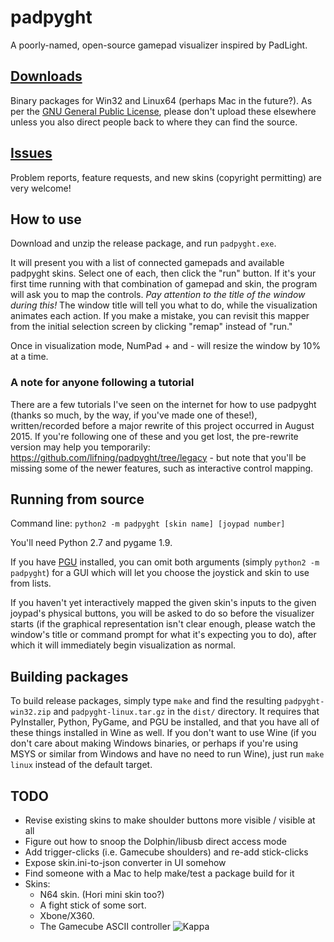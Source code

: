padpyght
========
A poorly-named, open-source gamepad visualizer inspired by PadLight.

## [Downloads](https://github.com/lifning/padpyght/releases)
Binary packages for Win32 and Linux64 (perhaps Mac in the future?).
As per the [GNU General Public License](https://github.com/lifning/padpyght/blob/master/COPYING), please don't upload these elsewhere unless you also direct people back to where they can find the source.

## [Issues](https://github.com/lifning/padpyght/issues)
Problem reports, feature requests, and new skins (copyright permitting) are very welcome!

## How to use
Download and unzip the release package, and run `padpyght.exe`.

It will present you with a list of connected gamepads and available padpyght skins.
Select one of each, then click the "run" button.
If it's your first time running with that combination of gamepad and skin, the program will ask you to map the controls.
*Pay attention to the title of the window during this!*
The window title will tell you what to do, while the visualization animates each action.
If you make a mistake, you can revisit this mapper from the initial selection screen by clicking "remap" instead of "run."

Once in visualization mode, NumPad + and - will resize the window by 10% at a time.

### A note for anyone following a tutorial
There are a few tutorials I've seen on the internet for how to use padpyght (thanks so much, by the way, if you've made one of these!), written/recorded before a major rewrite of this project occurred in August 2015.  If you're following one of these and you get lost, the pre-rewrite version may help you temporarily: https://github.com/lifning/padpyght/tree/legacy - but note that you'll be missing some of the newer features, such as interactive control mapping.

## Running from source
Command line: `python2 -m padpyght [skin name] [joypad number]`

You'll need Python 2.7 and pygame 1.9.

If you have [PGU](http://code.google.com/p/pgu/) installed, you can omit both
arguments (simply `python2 -m padpyght`) for a GUI which will let you choose the
joystick and skin to use from lists.

If you haven't yet interactively mapped the given skin's inputs to the given
joypad's physical buttons, you will be asked to do so before the visualizer
starts (if the graphical representation isn't clear enough, please watch the
window's title or command prompt for what it's expecting you to do), after which
it will immediately begin visualization as normal.

## Building packages
To build release packages, simply type `make` and find the resulting `padpyght-win32.zip` and `padpyght-linux.tar.gz` in the `dist/` directory.
It requires that PyInstaller, Python, PyGame, and PGU be installed, and that you have all of these things installed in Wine as well.
If you don't want to use Wine (if you don't care about making Windows binaries, or perhaps if you're using MSYS or similar from Windows and have no need to run Wine), just run `make linux` instead of the default target.

## TODO
- Revise existing skins to make shoulder buttons more visible / visible at all
- Figure out how to snoop the Dolphin/libusb direct access mode
- Add trigger-clicks (i.e. Gamecube shoulders) and re-add stick-clicks
- Expose skin.ini-to-json converter in UI somehow
- Find someone with a Mac to help make/test a package build for it
- Skins:
  - N64 skin.  (Hori mini skin too?)
  - A fight stick of some sort.
  - Xbone/X360.
  - The Gamecube ASCII controller ![Kappa](https://static-cdn.jtvnw.net/emoticons/v1/25/1.0)
